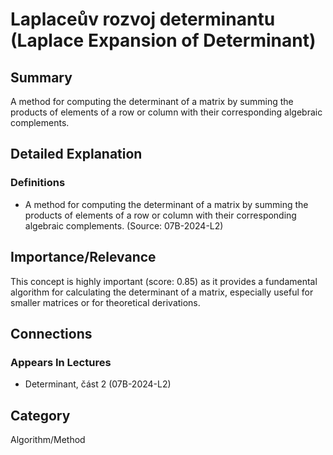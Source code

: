 # Laplaceův rozvoj determinantu (Laplace Expansion of Determinant)

## Summary
A method for computing the determinant of a matrix by summing the products of elements of a row or column with their corresponding algebraic complements.

## Detailed Explanation
### Definitions
- A method for computing the determinant of a matrix by summing the products of elements of a row or column with their corresponding algebraic complements. (Source: 07B-2024-L2)

## Importance/Relevance
This concept is highly important (score: 0.85) as it provides a fundamental algorithm for calculating the determinant of a matrix, especially useful for smaller matrices or for theoretical derivations.

## Connections
### Appears In Lectures
- Determinant, část 2 (07B-2024-L2)

## Category
Algorithm/Method